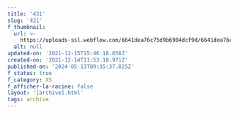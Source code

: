 ```yaml
---
title: '431'
slug: '431'
f_thumbnail:
  url: >-
    https://uploads-ssl.webflow.com/6641dea76c75d9b6904dcf9d/6641dea76c75d9b6904dd32b_431.jpg
  alt: null
updated-on: '2021-12-15T15:46:18.658Z'
created-on: '2021-12-14T11:53:18.971Z'
published-on: '2024-05-13T09:35:37.825Z'
f_status: true
f_category: XS
f_afficher-la-racine: false
layout: '[archive].html'
tags: archive
---
```




